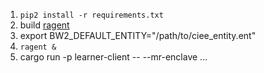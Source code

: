1. `pip2 install -r requirements.txt`
2. build [ragent](https://github.com/immesys/ragent)
3. export BW2_DEFAULT_ENTITY="/path/to/ciee_entity.ent"
4. `ragent &`
5. cargo run -p learner-client -- --mr-enclave ...
